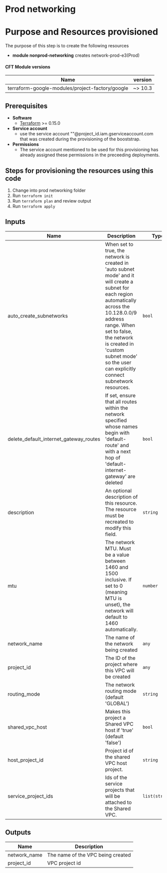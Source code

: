 # Prod networking


# Purpose and Resources provisioned

The purpose of this step is to create the following resources

- **module nonprod-networking** creates network-prod-e3(Prod)


#### CFT Module versions

| Name | version | 
|------|:-------------:|
| terraform-google-modules/project-factory/google | ~> 10.3 | 

## Prerequisites
- **Software**
   - [Terraform](https://www.terraform.io/downloads.html) >= 0.15.0
- **Service account**
	- use the service account "<service account name>"@project_id.iam.gserviceaccount.com that was created during the provisioning of the booststrap.
- **Permissions**
	- The service account mentioned to be used for this provisioning has already assigned these permissions in the preceeding deployments. 
		
## Steps for provisioning the resources using this code

1. Change into prod networking folder
2. Run `terraform init`
3. Run `terraform plan` and review output
4. Run `terraform apply`


<!-- BEGINNING OF PRE-COMMIT-TERRAFORM DOCS HOOK -->

## Inputs

| Name | Description | Type | Default | Required |
|------|-------------|------|---------|:--------:|
| auto\_create\_subnetworks | When set to true, the network is created in 'auto subnet mode' and it will create a subnet for each region automatically across the 10.128.0.0/9 address range. When set to false, the network is created in 'custom subnet mode' so the user can explicitly connect subnetwork resources. | `bool` | `false` | no |
| delete\_default\_internet\_gateway\_routes | If set, ensure that all routes within the network specified whose names begin with 'default-route' and with a next hop of 'default-internet-gateway' are deleted | `bool` | `false` | no |
| description | An optional description of this resource. The resource must be recreated to modify this field. | `string` | `""` | no |
| mtu | The network MTU. Must be a value between 1460 and 1500 inclusive. If set to 0 (meaning MTU is unset), the network will default to 1460 automatically. | `number` | `0` | no |
| network\_name | The name of the network being created | `any` | n/a | yes |
| project\_id | The ID of the project where this VPC will be created | `any` | n/a | yes |
| routing\_mode | The network routing mode (default 'GLOBAL') | `string` | `"GLOBAL"` | no |
| shared\_vpc\_host | Makes this project a Shared VPC host if 'true' (default 'false') | `bool` | `false` | no |
| host\_project\_id | Project id of the shared VPC host project. | `string` | n/a | yes |
| service\_project\_ids | Ids of the service projects that will be attached to the Shared VPC. | `list(string)` | n/a | yes |

               

<!-- END OF PRE-COMMIT-TERRAFORM DOCS HOOK -->

<!-- BEGINNING OF PRE-COMMIT-TERRAFORM DOCS HOOK -->

## Outputs

| Name | Description |
|------|-------------|
| network\_name | The name of the VPC being created |
| project\_id | VPC project id |

<!-- END OF PRE-COMMIT-TERRAFORM DOCS HOOK -->
